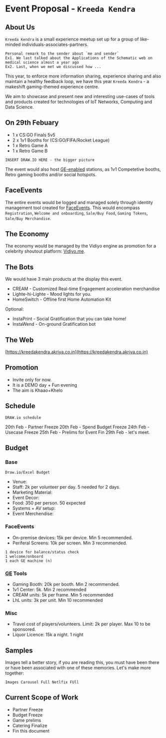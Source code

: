 # Event Proposal - `Kreeda Kendra`

## About Us
`Kreeda Kendra` is a small experience meetup set up for a group of like-minded individuals-associates-partners. 
```
Personal remark to the sender about `me and sender`
Ex1. We last talked about the Applications of the Schematic web on medical science almost a year ago
Ex2. Last, when we met we discussed how ...

```
This year, to enforce more information sharing, experience sharing and also maintain a healthy feedback loop, we have this year
`Kreeda Kendra` - a makeshift gaming-themed experience centre.

We aim to showcase and present new and interesting use-cases of tools and products created for technologies of IoT Networks, Computing and Data Science.


## On 29th Febuary
 - 1 x CS:GO Finals 5v5
 - 2 x 1v1 Booths for (CS:GO/FIFA/Rocket League) 
 - 1 x Retro Game A 
 - 1 x Retro Game B

```
INSERT DRAW.IO HERE - the bigger picture
```

The event would also host [GE-enabled](https://we.akriya.co.in) stations, as 1v1 Competetive booths, Retro gaming booths and/or social hotspots.

## FaceEvents
 The entire events would be logged and managed solely through identity management tool created for [FaceEvents]().
 This would encompass `Registration`, `Welcome and onboarding`, `Sale/Buy Food`, `Gaming Tokens`, `Sale/Buy Merchandise`.

## The Economy
The economy would be managed by the Vidiyo engine as promotion for a celebrity shoutout platform: [Vidiyo.me](https://vidiyo.me).

## The Bots
We would have 3 main products at the display this event.
* CREAM - Customized Real-time Engagement acceleration merchandise
* Lighte-hi-Lighte - Mood lights for you.
* HomeSwitch - Offline first Home Automation Kit

Optional:
* InstaPrint - Social Gratification that you can take home!
* InstaWend - On-ground Gratification bot

## The Web

[https://kreedakendra.akriya.co.in](https://kreedakendra.akriya.co.in)


## Promotion

* Invite only for now.
* It is a DEMO day + Fun evening 
* The aim is Khaao+Khelo

## Schedule
```
DRAW.io schedule
```
20th Feb - Partner Freeze
20th Feb - Spend Budget Freeze
24th Feb - Usecase Freeze
25th Feb - Prelims for Event Fin
29th Feb - let's meet.

## Budget

### Base
```
Draw.io/Excel Budget
```

* Venue: 
* Staff: 2k per volunteer per day. 5 needed for 2 days.
* Marketing Material: 
* Event Decor:
* Food: 350 per person. 50 expected
* Systems + AV setup: 
* Event Merchendise: 

### FaceEvents
* On-premise devices: 15k per device. Min 5 recommended.
* Periferal Screens: 10k per screen. Min 3 recommended.

```
1 device for balance/status check
1 welcome/onboard
1 each GE machine (n)
```

### [GE](https://we.akriya.co.in) Tools
* Gaming Booth: 20k per booth. Min 2 recommended.
* 1v1 Center: 5k. Min 2 recommended
* CREAM units: 5k per frame. Min 5 recommended
* LhL units: 3k per unit. Min 10 recommended

### Misc
* Travel cost of players/volunteers. Limit: 2k per player. Max 10 to be sponsored.
* Liquor Licence: 15k a night. 1 night

## Samples
Images tell a better story, if you are reading this, you must have been there or have been associated with one of these memories. Let's make more together:

```
Images Carousel Full Netlfix FUll
```


## Current Scope of Work
* Partner Freeze
* Budget Freeze
* Game prelims
* Catering Finalize
* Fin this document
